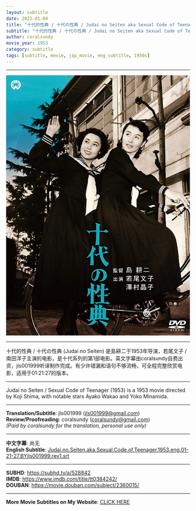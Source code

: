 ```yaml
---
layout: subtitle
date: 2022-01-04
title: "十代的性典 / 十代の性典 / Judai no Seiten aka Sexual Code of Teenager 1953 Subtitle (English)"
subtitle: "十代的性典 / 十代の性典 / Judai no Seiten aka Sexual Code of Teenager 1953 Subtitle (English)"
author: coralsundy
movie_year: 1953
category: subtitle
tags: [subtitle, movie, jap_movie, eng_subtitle, 1950s]
---
```


------

<img src="../assets/tt0384242.jpg" alt="tt0384242_cover_art" />

------

十代的性典 / 十代の性典 (Judai no Seiten) 是島耕二于1953年导演，若尾文子 / 南田洋子主演的电影，是十代系列的第1部电影。英文字幕由coralsundy自费出资，jls001999听译制作完成。有少许错漏和语句不够流畅，可全程完整欣赏电影，适用于01:21:27的版本。

------

Judai no Seiten / Sexual Code of Teenager (1953) is a 1953 movie directed by Koji Shima, with notable stars Ayako Wakao and Yoko Minamida.

------

**Translation/Subtitle**: jls001999 (jls001999@gmail.com)<br>
**Review/Proofreading**: coralsundy (coralsundy@gmail.com)<br>
*(Paid by coralsundy for the translation, personal use only)*

------

**中文字幕**: 尚无<br>
**English Subtitle**: [Judai.no.Seiten.aka.Sexual.Code.of.Teenager.1953.eng.01-21-27.BYjls001999.rev1.srt](../subtitles/Judai.no.Seiten.aka.Sexual.Code.of.Teenager.1953.eng.01-21-27.BYjls001999.rev1.srt)

------

**SUBHD**: <https://subhd.tv/a/528842><br>
**IMDB**: <https://www.imdb.com/title/tt0384242/><br>
**DOUBAN**: <https://movie.douban.com/subject/2360015/>

------

**More Movie Subtitles on My Website**: <a href='{% post_url 2021-01-10-subtitles-summary-list %}'>CLICK HERE</a>


